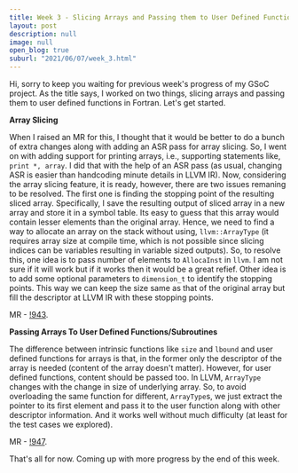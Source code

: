 ```yaml
---
title: Week 3 - Slicing Arrays and Passing them to User Defined Functions
layout: post
description: null
image: null
open_blog: true
suburl: "2021/06/07/week_3.html"
---
```

 
Hi, sorry to keep you waiting for previous week's progress of my GSoC project. As the title says, I worked on two things, slicing arrays and passing them to user defined functions in Fortran. Let's get started.

**Array Slicing**

When I raised an MR for this, I thought that it would be better to do a bunch of extra changes along with adding an ASR pass for array slicing. So, I went on with adding support for printing arrays, i.e., supporting statements like, `print *, array`. I did that with the help of an ASR pass (as usual, changing ASR is easier than handcoding minute details in LLVM IR). Now, considering the array slicing feature, it is ready, however, there are two issues remaning to be resolved. The first one is finding the stopping point of the resulting sliced array. Specifically, I save the resulting output of sliced array in a new array and store it in a symbol table. Its easy to guess that this array would contain lesser elements than the original array. Hence, we need to find a way to allocate an array on the stack without using, `llvm::ArrayType` (it requires array size at compile time, which is not possible since slicing indices can be variables resulting in variable sized outputs). So, to resolve this, one idea is to pass number of elements to `AllocaInst` in `llvm`. I am not sure if it will work but if it works then it would be a great refief. Other idea is to add some optional parameters to `dimension_t` to identify the stopping points. This way we can keep the size same as that of the original array but fill the descriptor at LLVM IR with these stopping points.

MR - [!943](https://gitlab.com/lfortran/lfortran/-/merge_requests/943).

**Passing Arrays To User Defined Functions/Subroutines**

The difference between intrinsic functions like `size` and `lbound` and user defined functions for arrays is that, in the former only the descriptor of the array is needed (content of the array doesn't matter). However, for user defined functions, content should be passed too. In LLVM, `ArrayType` changes with the change in size of underlying array. So, to avoid overloading the same function for different, `ArrayType`s, we just extract the pointer to its first element and pass it to the user function along with other descriptor information. And it works well without much difficulty (at least for the test cases we explored).

MR - [!947](https://gitlab.com/lfortran/lfortran/-/merge_requests/947).

That's all for now. Coming up with more progress by the end of this week.